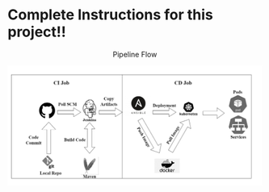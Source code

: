 # Complete Instructions for this project!!

<div align="center">
  <p align="center">Pipeline Flow</p>
</div>

![Alt text](Flow/CICD_Ans_Jen_K8.png)